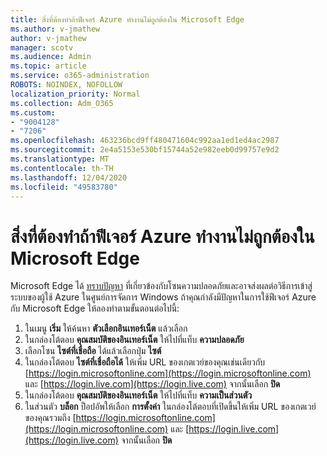 ```yaml
---
title: สิ่งที่ต้องทำถ้าฟีเจอร์ Azure ทำงานไม่ถูกต้องใน Microsoft Edge
ms.author: v-jmathew
author: v-jmathew
manager: scotv
ms.audience: Admin
ms.topic: article
ms.service: o365-administration
ROBOTS: NOINDEX, NOFOLLOW
localization_priority: Normal
ms.collection: Adm_O365
ms.custom:
- "9004128"
- "7206"
ms.openlocfilehash: 463236bcd9ff480471604c992aa1ed1ed4ac2987
ms.sourcegitcommit: 2e4a5153e530bf15744a52e982eeb0d99757e9d2
ms.translationtype: MT
ms.contentlocale: th-TH
ms.lasthandoff: 12/04/2020
ms.locfileid: "49583780"
---
```

# <a name="what-to-do-if-azure-features-dont-work-properly-in-microsoft-edge"></a>สิ่งที่ต้องทำถ้าฟีเจอร์ Azure ทำงานไม่ถูกต้องใน Microsoft Edge

Microsoft Edge ได้ [ทราบปัญหา](https://go.microsoft.com/fwlink/?linkid=2140608) ที่เกี่ยวข้องกับโซนความปลอดภัยและอาจส่งผลต่อวิธีการเข้าสู่ระบบของผู้ใช้ Azure ในศูนย์การจัดการ Windows ถ้าคุณกำลังมีปัญหาในการใช้ฟีเจอร์ Azure กับ Microsoft Edge ให้ลองทำตามขั้นตอนต่อไปนี้:

1. ในเมนู **เริ่ม** ให้ค้นหา **ตัวเลือกอินเทอร์เน็ต** แล้วเลือก
2. ในกล่องโต้ตอบ **คุณสมบัติของอินเทอร์เน็ต** ให้ไปที่แท็บ **ความปลอดภัย**
3. เลือกโซน **ไซต์ที่เชื่อถือ** ได้แล้วเลือกปุ่ม **ไซต์**
4. ในกล่องโต้ตอบ **ไซต์ที่เชื่อถือได้** ให้เพิ่ม URL ของเกตเวย์ของคุณเช่นเดียวกับ [https://login.microsoftonline.com](https://login.microsoftonline.com) และ [https://login.live.com](https://login.live.com) จากนั้นเลือก **ปิด**
5. ในกล่องโต้ตอบ **คุณสมบัติของอินเทอร์เน็ต** ให้ไปที่แท็บ **ความเป็นส่วนตัว**
6. ในส่วนตัว **บล็อก** ป็อปอัพให้เลือก **การตั้งค่า** ในกล่องโต้ตอบที่เปิดขึ้นให้เพิ่ม URL ของเกตเวย์ของคุณรวมถึง [https://login.microsoftonline.com](https://login.microsoftonline.com) และ [https://login.live.com](https://login.live.com) จากนั้นเลือก **ปิด**
